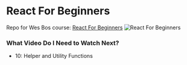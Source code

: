 # React For Beginners
Repo for Wes Bos course: <a href="https://reactforbeginners.com" target="blank">React For Beginners</a>
![React For Beginners](https://camo.githubusercontent.com/c412c8d1312ed62398117d0be2305eb109f48fef/68747470733a2f2f7765732e696f2f646741512f636f6e74656e74)

### What Video Do I Need to Watch Next?
* 10: Helper and Utility Functions